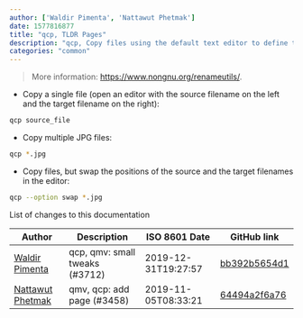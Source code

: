 ```yaml
---
author: ['Waldir Pimenta', 'Nattawut Phetmak']
date: 1577816877
title: "qcp, TLDR Pages"
description: "qcp, Copy files using the default text editor to define the filenames."
categories: "common"
---
```

> More information: <https://www.nongnu.org/renameutils/>.

- Copy a single file (open an editor with the source filename on the left and the target filename on the right):

```bash
qcp source_file
```

- Copy multiple JPG files:

```bash
qcp *.jpg
```

- Copy files, but swap the positions of the source and the target filenames in the editor:

```bash
qcp --option swap *.jpg
```
List of changes to this documentation


Author | Description | ISO 8601 Date | GitHub link
------|-----|-----|-----
[Waldir Pimenta](mailto:waldyrious@gmail.com) | qcp, qmv: small tweaks (#3712) | 2019-12-31T19:27:57 | [bb392b5654d1](https://github.com/tldr-pages/tldr/commit/bb392b5654d1c030a770807cbf5ec8ebfb0bb435)
[Nattawut Phetmak](mailto:neizod@gmail.com) | qmv, qcp: add page (#3458) | 2019-11-05T08:33:21 | [64494a2f6a76](https://github.com/tldr-pages/tldr/commit/64494a2f6a7665da5cc5cbd89e584a39938dabe6)

